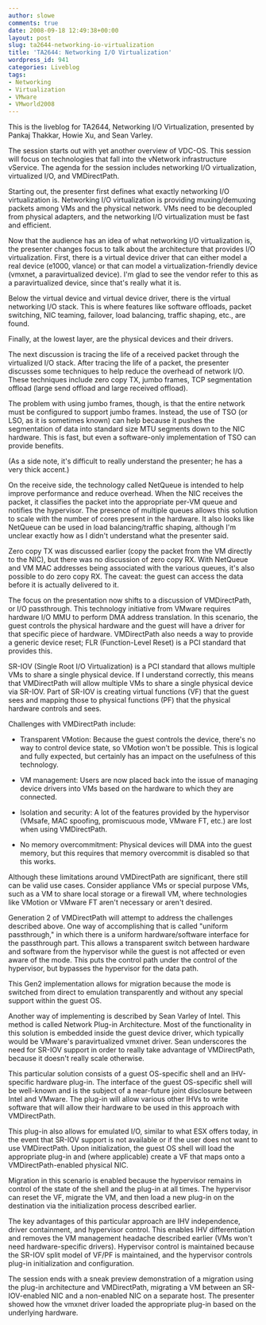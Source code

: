 ```yaml
---
author: slowe
comments: true
date: 2008-09-18 12:49:38+00:00
layout: post
slug: ta2644-networking-io-virtualization
title: 'TA2644: Networking I/O Virtualization'
wordpress_id: 941
categories: Liveblog
tags:
- Networking
- Virtualization
- VMware
- VMworld2008
---
```


This is the liveblog for TA2644, Networking I/O Virtualization, presented by Pankaj Thakkar, Howie Xu, and Sean Varley.

The session starts out with yet another overview of VDC-OS. This session will focus on technologies that fall into the vNetwork infrastructure vService. The agenda for the session includes networking I/O virtualization, virtualized I/O, and VMDirectPath.

Starting out, the presenter first defines what exactly networking I/O virtualization is. Networking I/O virtualization is providing muxing/demuxing packets among VMs and the physical network. VMs need to be decoupled from physical adapters, and the networking I/O virtualization must be fast and efficient.

Now that the audience has an idea of what networking I/O virtualization is, the presenter changes focus to talk about the architecture that provides I/O virtualization. First, there is a virtual device driver that can either model a real device (e1000, vlance) or that can model a virtualization-friendly device (vmxnet, a paravirtualized device). I'm glad to see the vendor refer to this as a paravirtualized device, since that's really what it is.

Below the virtual device and virtual device driver, there is the virtual networking I/O stack. This is where features like software offloads, packet switching, NIC teaming, failover, load balancing, traffic shaping, etc., are found.

Finally, at the lowest layer, are the physical devices and their drivers.

The next discussion is tracing the life of a received packet through the virtualized I/O stack. After tracing the life of a packet, the presenter discusses some techniques to help reduce the overhead of network I/O. These techniques include zero copy TX, jumbo frames, TCP segmentation offload (large send offload and large received offload).

The problem with using jumbo frames, though, is that the entire network must be configured to support jumbo frames. Instead, the use of TSO (or LSO, as it is sometimes known) can help because it pushes the segmentation of data into standard size MTU segments down to the NIC hardware. This is fast, but even a software-only implementation of TSO can provide benefits.

(As a side note, it's difficult to really understand the presenter; he has a very thick accent.)

On the receive side, the technology called NetQueue is intended to help improve performance and reduce overhead. When the NIC receives the packet, it classifies the packet into the appropriate per-VM queue and notifies the hypervisor. The presence of multiple queues allows this solution to scale with the number of cores present in the hardware. It also looks like NetQueue can be used in load balancing/traffic shaping, although I'm unclear exactly how as I didn't understand what the presenter said.

Zero copy TX was discussed earlier (copy the packet from the VM directly to the NIC), but there was no discussion of zero copy RX. With NetQueue and VM MAC addresses being associated with the various queues, it's also possible to do zero copy RX. The caveat: the guest can access the data before it is actually delivered to it.

The focus on the presentation now shifts to a discussion of VMDirectPath, or I/O passthrough. This technology initiative from VMware requires hardware I/O MMU to perform DMA address translation. In this scenario, the guest controls the physical hardware and the guest will have a driver for that specific piece of hardware. VMDirectPath also needs a way to provide a generic device reset; FLR (Function-Level Reset) is a PCI standard that provides this.

SR-IOV (Single Root I/O Virtualization) is a PCI standard that allows multiple VMs to share a single physical device. If I understand correctly, this means that VMDirectPath will allow multiple VMs to share a single physical device via SR-IOV. Part of SR-IOV is creating virtual functions (VF) that the guest sees and mapping those to physical functions (PF) that the physical hardware controls and sees.

Challenges with VMDirectPath include:

* Transparent VMotion: Because the guest controls the device, there's no way to control device state, so VMotion won't be possible. This is logical and fully expected, but certainly has an impact on the usefulness of this technology.

* VM management: Users are now placed back into the issue of managing device drivers into VMs based on the hardware to which they are connected.

* Isolation and security: A lot of the features provided by the hypervisor (VMsafe, MAC spoofing, promiscuous mode, VMware FT, etc.) are lost when using VMDirectPath.

* No memory overcommitment: Physical devices will DMA into the guest memory, but this requires that memory overcommit is disabled so that this works.

Although these limitations around VMDirectPath are significant, there still can be valid use cases. Consider appliance VMs or special purpose VMs, such as a VM to share local storage or a firewall VM, where technologies like VMotion or VMware FT aren't necessary or aren't desired.

Generation 2 of VMDirectPath will attempt to address the challenges described above. One way of accomplishing that is called "uniform passthrough," in which there is a uniform hardware/software interface for the passthrough part. This allows a transparent switch between hardware and software from the hypervisor while the guest is not affected or even aware of the mode. This puts the control path under the control of the hypervisor, but bypasses the hypervisor for the data path.

This Gen2 implementation allows for migration because the mode is switched from direct to emulation transparently and without any special support within the guest OS.

Another way of implementing is described by Sean Varley of Intel. This method is called Network Plug-in Architecture. Most of the functionality in this solution is embedded inside the guest device driver, which typically would be VMware's paravirtualized vmxnet driver. Sean underscores the need for SR-IOV support in order to really take advantage of VMDirectPath, because it doesn't really scale otherwise.

This particular solution consists of a guest OS-specific shell and an IHV-specific hardware plug-in. The interface  of the guest OS-specific shell will be well-known and is the subject of a near-future joint disclosure between Intel and VMware. The plug-in will allow various other IHVs to write software that will allow their hardware to be used in this approach with VMDirectPath.

This plug-in also allows for emulated I/O, similar to what ESX offers today, in the event that SR-IOV support is not available or if the user does not want to use VMDirectPath. Upon initialization, the guest OS shell will load the appropriate plug-in and (where applicable) create a VF that maps onto a VMDirectPath-enabled physical NIC.

Migration in this scenario is enabled because the hypervisor remains in control of the state of the shell and the plug-in at all times. The hypervisor can reset the VF, migrate the VM, and then load a new plug-in on the destination via the initialization process described earlier.

The key advantages of this particular approach are IHV independence, driver containment, and hypervisor control. This enables IHV differentiation and removes the VM management headache described earlier (VMs won't need hardware-specific drivers). Hypervisor control is maintained because the SR-IOV split model of VF/PF is maintained, and the hypervisor controls plug-in initialization and configuration.

The session ends with a sneak preview demonstration of a migration using the plug-in architecture and VMDirectPath, migrating a VM between an SR-IOV-enabled NIC and a non-enabled NIC on a separate host. The presenter showed how the vmxnet driver loaded the appropriate plug-in based on the underlying hardware.

